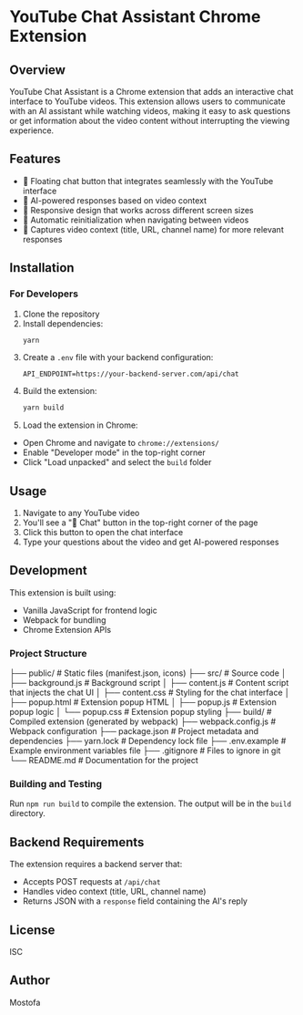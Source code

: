 # YouTube Chat Assistant Chrome Extension

## Overview

YouTube Chat Assistant is a Chrome extension that adds an interactive chat interface to YouTube videos. This extension allows users to communicate with an AI assistant while watching videos, making it easy to ask questions or get information about the video content without interrupting the viewing experience.

## Features

- 💬 Floating chat button that integrates seamlessly with the YouTube interface
- 🤖 AI-powered responses based on video context
- 📱 Responsive design that works across different screen sizes
- 🔄 Automatic reinitialization when navigating between videos
- 💾 Captures video context (title, URL, channel name) for more relevant responses

## Installation

### For Developers

1.  Clone the repository
2.  Install dependencies:
    ```bash
    yarn
    ```
3.  Create a `.env` file with your backend configuration:
    ```env
    API_ENDPOINT=https://your-backend-server.com/api/chat
    ```
4.  Build the extension:
    ```bash
    yarn build
    ```
5.  Load the extension in Chrome:

- Open Chrome and navigate to `chrome://extensions/`
- Enable "Developer mode" in the top-right corner
- Click "Load unpacked" and select the `build` folder

## Usage

1. Navigate to any YouTube video
2. You'll see a "💬 Chat" button in the top-right corner of the page
3. Click this button to open the chat interface
4. Type your questions about the video and get AI-powered responses

## Development

This extension is built using:

- Vanilla JavaScript for frontend logic
- Webpack for bundling
- Chrome Extension APIs

### Project Structure

├── public/ # Static files (manifest.json, icons)
├── src/ # Source code
│ ├── background.js # Background script
│ ├── content.js # Content script that injects the chat UI
│ ├── content.css # Styling for the chat interface
│ ├── popup.html # Extension popup HTML
│ ├── popup.js # Extension popup logic
│ └── popup.css # Extension popup styling
├── build/ # Compiled extension (generated by webpack)
├── webpack.config.js # Webpack configuration
├── package.json # Project metadata and dependencies
├── yarn.lock # Dependency lock file
├── .env.example # Example environment variables file
├── .gitignore # Files to ignore in git
└── README.md # Documentation for the project

### Building and Testing

Run `npm run build` to compile the extension. The output will be in the `build` directory.

## Backend Requirements

The extension requires a backend server that:

- Accepts POST requests at `/api/chat`
- Handles video context (title, URL, channel name)
- Returns JSON with a `response` field containing the AI's reply

## License

ISC

## Author

Mostofa
